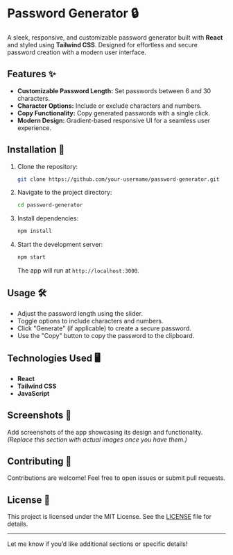 # Password Generator 🔒

A sleek, responsive, and customizable password generator built with **React** and styled using **Tailwind CSS**. Designed for effortless and secure password creation with a modern user interface.

## Features ✨
- **Customizable Password Length:** Set passwords between 6 and 30 characters.  
- **Character Options:** Include or exclude characters and numbers.  
- **Copy Functionality:** Copy generated passwords with a single click.  
- **Modern Design:** Gradient-based responsive UI for a seamless user experience.  

## Installation 🚀
1. Clone the repository:
   ```bash
   git clone https://github.com/your-username/password-generator.git
   ```
2. Navigate to the project directory:
   ```bash
   cd password-generator
   ```
3. Install dependencies:
   ```bash
   npm install
   ```
4. Start the development server:
   ```bash
   npm start
   ```
   The app will run at `http://localhost:3000`.

## Usage 🛠️
- Adjust the password length using the slider.  
- Toggle options to include characters and numbers.  
- Click "Generate" (if applicable) to create a secure password.  
- Use the "Copy" button to copy the password to the clipboard.

## Technologies Used 🖥️
- **React**  
- **Tailwind CSS**  
- **JavaScript**  

## Screenshots 📸
Add screenshots of the app showcasing its design and functionality.  
*(Replace this section with actual images once you have them.)*

## Contributing 🤝
Contributions are welcome! Feel free to open issues or submit pull requests.

## License 📄
This project is licensed under the MIT License. See the [LICENSE](LICENSE) file for details.

---

Let me know if you’d like additional sections or specific details!
